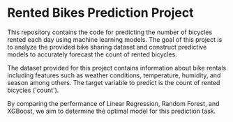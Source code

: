 # Rented Bikes Prediction Project

This repository contains the code for predicting the number of bicycles rented each day using machine learning models.
The goal of this project is to analyze the provided bike sharing dataset and construct predictive models to accurately forecast the count of rented bicycles.

The dataset provided for this project contains information about bike rentals including features such as weather conditions, temperature, humidity, and season among others.
The target variable to predict is the count of rented bicycles ('count'). 

By comparing the performance of Linear Regression, Random Forest, and XGBoost, we aim to determine the optimal model for this prediction task.
